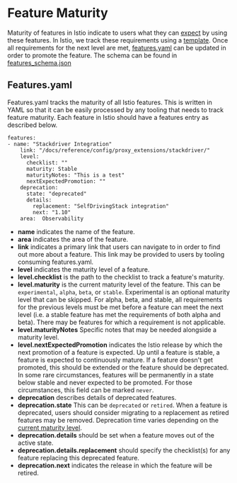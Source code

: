 # Feature Maturity

Maturity of features in Istio indicate to users what they can [expect](https://istio.io/latest/about/feature-stages/) by using these
features. In Istio, we track these requirements using a [template](features/feature_template.md). Once all
requirements for the next level are met, [features.yaml](features.yaml) can be updated in order to promote the feature. The schema can be found in [features_schema.json](features_schema.json)

## Features.yaml

Features.yaml tracks the maturity of all Istio features. This is written
in YAML so that it can be easily processed by any tooling that needs to
track feature maturity. Each feature in Istio should have a features
entry as described below.

```
features:
- name: "Stackdriver Integration"
    link: "/docs/reference/config/proxy_extensions/stackdriver/"
    level:
      checklist: ""
      maturity: Stable
      maturityNotes: "This is a test"
      nextExpectedPromotion: ""
    deprecation:
      state: "deprecated"
      details:
        replacement: "SelfDrivingStack integration"
        next: "1.10"
    area:  Observability
```

* **name** indicates the name of the feature.
* **area** indicates the area of the feature.
* **link** indicates a primary link that users can navigate to in order to find out more about a feature. This link may be provided to users by tooling consuming features.yaml.
* **level** indicates the maturity level of a feature.
* **level.checklist** is the path to the checklist to track a feature's maturity.
* **level.maturity** is the current maturity level of the feature. This can be `experimental`, `alpha`, `beta`, or `stable`. Experimental is an optional maturity level that can be skipped. For alpha, beta, and stable, all requirements for the previous levels must be met before a feature can meet the next level (i.e. a stable feature has met the requirements of both alpha and beta). There may be features for which a requirement is not applicable.
* **level.maturityNotes** Specific notes that may be needed alongside a maturity level.
* **level.nextExpectedPromotion** indicates the Istio release by which the next promotion of a feature is expected. Up until a feature is stable, a feature is expected to continuously mature. If a feature doesn't get promoted, this should be extended or the feature should be deprecated.  In some rare circumstances, features will be permanently in a state below stable and never expected to be promoted. For those circumstances, this field can be marked `never`.
* **deprecation** describes details of deprecated features. 
* **deprecation.state** This can be `deprecated` or `retired`. When a feature is deprecated, users should consider migrating to a replacement as retired features may be removed. Deprecation time varies depending on the [current maturity level](https://istio.io/latest/about/feature-stages/).
* **deprecation.details** should be set when a feature moves out of the active state.
* **deprecation.details.replacement** should specify the checklist(s) for any
	feature replacing this deprecated feature. 
* **deprecation.next** indicates the release in which the feature will be retired. 
